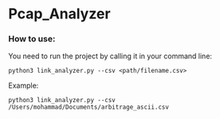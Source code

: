 # Pcap_Analyzer

### How to use:
You need to run the project by calling it in your command line:

```
python3 link_analyzer.py --csv <path/filename.csv>
```
Example:
```
python3 link_analyzer.py --csv /Users/mohammad/Documents/arbitrage_ascii.csv
```



